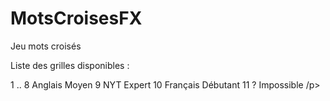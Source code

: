 # MotsCroisesFX
Jeu mots croisés

Liste des grilles disponibles :

<p>1 .. 8  Anglais   Moyen
9       NYT       Expert
10      Français  Débutant
11      ?         Impossible
/p>
